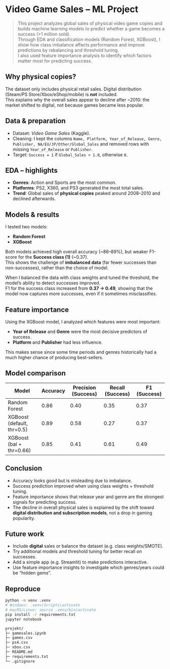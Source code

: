 # Video Game Sales – ML Project

> This project analyzes global sales of physical video game copies and builds machine learning models to predict whether a game becomes a success (>1 million sold).  
> Through EDA and classification models (Random Forest, XGBoost), I show how class imbalance affects performance and improve predictions by rebalancing and threshold tuning.  
> I also used feature importance analysis to identify which factors matter most for predicting success.

## Why physical copies?
The dataset only includes physical retail sales. Digital distribution (Steam/PS Store/Xbox/eShop/mobile) is **not** included.  
This explains why the overall sales appear to decline after ~2010: the market shifted to digital, not because games became less popular.

## Data & preparation
- Dataset: *Video Game Sales* (Kaggle).  
- Cleaning: I kept the columns `Name, Platform, Year_of_Release, Genre, Publisher, NA/EU/JP/Other/Global_Sales` and removed rows with missing `Year_of_Release` or `Publisher`.  
- Target: `Success = 1` if `Global_Sales > 1.0`, otherwise `0`.

## EDA – highlights
- **Genres**: Action and Sports are the most common.  
- **Platforms**: PS2, X360, and PS3 generated the most total sales.  
- **Trend**: Global sales of **physical copies** peaked around 2008–2010 and declined afterwards.

## Models & results
I tested two models:
- **Random Forest**  
- **XGBoost**

Both models achieved high overall accuracy (~86–89%), but weaker F1-score for the **Success class (1)** (~0.37).  
This shows the challenge of **imbalanced data** (far fewer successes than non-successes), rather than the choice of model.  

When I balanced the data with class weights and tuned the threshold, the model’s ability to detect successes improved.  
F1 for the success class increased from **0.37 → 0.49**, showing that the model now captures more successes, even if it sometimes misclassifies.

## Feature importance
Using the XGBoost model, I analyzed which features were most important:  
- **Year of Release** and **Genre** were the most decisive predictors of success.  
- **Platform** and **Publisher** had less influence.  

This makes sense since some time periods and genres historically had a much higher chance of producing best-sellers.

## Model comparison

| Model                      | Accuracy | Precision (Success) | Recall (Success) | F1 (Success) |
|-----------------------------|----------|---------------------|------------------|--------------|
| Random Forest              | 0.86     | 0.40                | 0.35             | 0.37         |
| XGBoost (default, thr=0.5) | 0.89     | 0.58                | 0.27             | 0.37         |
| XGBoost (bal + thr=0.66)   | 0.85     | 0.41                | 0.61             | 0.49         |

## Conclusion
- Accuracy looks good but is misleading due to imbalance.  
- Success prediction improved when using class weights + threshold tuning.  
- Feature importance shows that release year and genre are the strongest signals for predicting success.  
- The decline in overall physical sales is explained by the shift toward **digital distribution and subscription models**, not a drop in gaming popularity.

## Future work
- Include **digital** sales or balance the dataset (e.g. class weights/SMOTE).  
- Try additional models and threshold tuning for better recall on successes.  
- Add a simple app (e.g. Streamlit) to make predictions interactive.  
- Use feature importance insights to investigate which genres/years could be “hidden gems”.

## Reproduce
```bash
python -m venv .venv
# Windows: .venv\Scripts\activate
# macOS/Linux: source .venv/bin/activate
pip install -r requirements.txt
jupyter notebook

projekt/
├─ gamesales.ipynb
├─ games.csv
├─ ps4.csv
├─ xbox.csv
├─ README.md
├─ requirements.txt
└─ .gitignore
